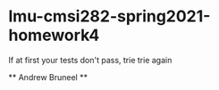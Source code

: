 # lmu-cmsi282-spring2021-homework4
If at first your tests don't pass, trie trie again

** Andrew Bruneel **
